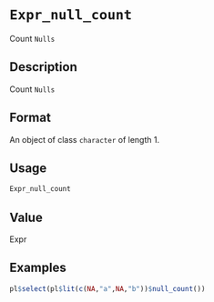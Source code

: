 # `Expr_null_count`

Count `Nulls`


## Description

Count `Nulls`


## Format

An object of class `character` of length 1.


## Usage

```r
Expr_null_count
```


## Value

Expr


## Examples

```r
pl$select(pl$lit(c(NA,"a",NA,"b"))$null_count())
```


